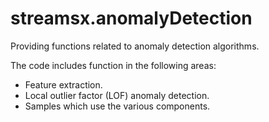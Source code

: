 # streamsx.anomalyDetection
Providing functions related to anomaly detection algorithms.

The code includes function in the following areas:
- Feature extraction.
- Local outlier factor (LOF) anomaly detection.
- Samples which use the various components.

